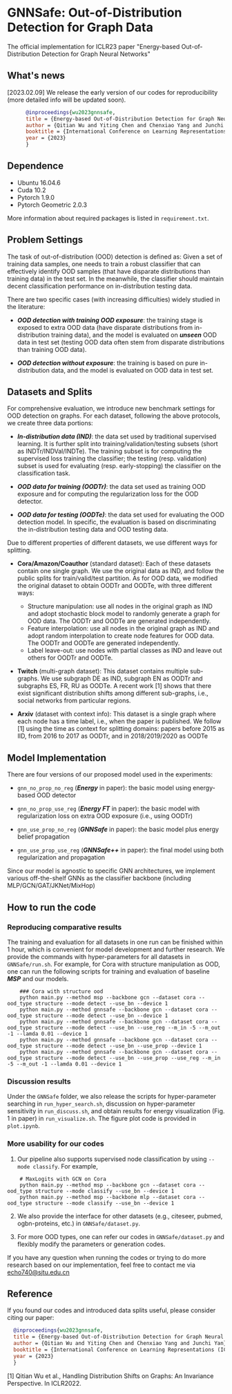 # GNNSafe: Out-of-Distribution Detection for Graph Data

The official implementation for ICLR23 paper "Energy-based Out-of-Distribution Detection for Graph Neural Networks"

## What's news

[2023.02.09] We release the early version of our codes for reproducibility (more detailed info will be updated soon).

```bibtex
      @inproceedings{wu2023gnnsafe,
      title = {Energy-based Out-of-Distribution Detection for Graph Neural Networks},
      author = {Qitian Wu and Yiting Chen and Chenxiao Yang and Junchi Yan},
      booktitle = {International Conference on Learning Representations (ICLR)},
      year = {2023}
      }
```

## Dependence

- Ubuntu 16.04.6
- Cuda 10.2
- Pytorch 1.9.0
- Pytorch Geometric 2.0.3

More information about required packages is listed in `requirement.txt`.

## Problem Settings

The task of out-of-distribution (OOD) detection is defined as: Given a set of training data samples, 
one needs to train a robust classifier that can effectively identify OOD samples (that have disparate distributions than training data) in the test set.
In the meanwhile, the classifier should maintain decent classification performance on in-distribution testing data.

There are two specific cases (with increasing difficulties) widely studied in the literature:

- ***OOD detection with training OOD exposure***: the training stage is exposed to extra OOD data (have disparate distributions from in-distribution training data),
and the model is evaluated on ***unseen*** OOD data in test set (testing OOD data often stem from disparate distributions than training OOD data).

- ***OOD detection without exposure***: the training is based on pure in-distribution data, and the model is evaluated on OOD data in test set.

## Datasets and Splits

For comprehensive evaluation, we introduce new benchmark settings for OOD detection on graphs. 
For each dataset, following the above protocols, we create three data portions:

- ***In-distribution data (IND)***: the data set used by traditional supervised learning. It is further split into training/validation/testing subsets (short as INDTr/INDVal/INDTe).
The training subset is for computing the supervised loss training the classifier; the testing (resp. validation) subset is used for evaluating (resp. early-stopping)
the classifier on the classification task. 

- ***OOD data for training (OODTr)***: the data set used as training OOD exposure and for computing the regularization loss for the OOD detector.

- ***OOD data for testing (OODTe)***: the data set used for evaluating the OOD detection model. In specific, the evaluation is based on discriminating the in-distribution testing data
and OOD testing data.

Due to different properties of different datasets, we use different ways for splitting.

- **Cora/Amazon/Coauthor** (standard dataset): Each of these datasets contain one single graph. We use the original data as IND, and follow the public splits for train/valid/test partition.
As for OOD data, we modified the original dataset to obtain OODTr and OODTe, with three different ways:

    - Structure manipulation: use all nodes in the original graph as IND
    and adopt stochastic block model to randomly generate a graph for OOD data. The OODTr and OODTe are generated independently.
    - Feature interpolation: use all nodes in the original graph as IND 
    and adopt random interpolation to create node features for OOD data. The OODTr and OODTe are generated independently.
    - Label leave-out: use nodes with partial classes as IND and leave out others for OODTr and OODTe.

- **Twitch** (multi-graph dataset): This dataset contains multiple sub-graphs. We use subgraph DE as IND, subgraph EN as OODTr and subgraphs ES, FR, RU as OODTe.
A recent work [1] shows that there exist significant distribution shifts among different sub-graphs, i.e., social networks from particular regions.

- **Arxiv** (dataset with context info): This dataset is a single graph where each node has a time label, i.e., when the paper is published.
 We follow [1] using the time as context for splitting domains: papers before 2015 as IID, from 2016 to 2017 as OODTr, and in 2018/2019/2020 as OODTe

## Model Implementation

There are four versions of our proposed model used in the experiments:

- `gnn_no_prop_no_reg` (***Energy*** in paper): the basic model using energy-based OOD detector

- `gnn_no_prop_use_reg` (***Energy FT*** in paper): the basic model with regularization loss on extra OOD exposure (i.e., using OODTr)

- `gnn_use_prop_no_reg` (***GNNSafe*** in paper): the basic model plus energy belief propagation

- `gnn_use_prop_use_reg` (***GNNSafe++*** in paper): the final model using both regularization and propagation

Since our model is agnostic to specific GNN architectures, we implement various off-the-shelf GNNs as the classifier backbone
(including MLP/GCN/GAT/JKNet/MixHop)

## How to run the code

### Reproducing comparative results

The training and evaluation for all datasets in one run can be finished within 1 hour, which is convenient for model development and further research. 
We provide the commands with hyper-parameters for all datasets in `GNNSafe/run.sh`. 
For example, for Cora with structure manipulation as OOD, one can run the following scripts for training and evaluation of baseline ***MSP*** and our models.
```shell 
    ### Cora with structure ood
    python main.py --method msp --backbone gcn --dataset cora --ood_type structure --mode detect --use_bn --device 1
    python main.py --method gnnsafe --backbone gcn --dataset cora --ood_type structure --mode detect --use_bn --device 1
    python main.py --method gnnsafe --backbone gcn --dataset cora --ood_type structure --mode detect --use_bn --use_reg --m_in -5 --m_out -1 --lamda 0.01 --device 1
    python main.py --method gnnsafe --backbone gcn --dataset cora --ood_type structure --mode detect --use_bn --use_prop --device 1
    python main.py --method gnnsafe --backbone gcn --dataset cora --ood_type structure --mode detect --use_bn --use_prop --use_reg --m_in -5 --m_out -1 --lamda 0.01 --device 1
```

### Discussion results

Under the `GNNSafe` folder, we also release the scripts for hyper-parameter searching in `run_hyper_search.sh`, discussion on hyper-parameter sensitivity in `run_discuss.sh`,
and obtain results for energy visualization (Fig. 1 in paper) in `run_visualize.sh`. The figure plot code is provided in `plot.ipynb`.

### More usability for our codes

1. Our pipeline also supports supervised node classification by using `--mode classify`. For example,
```shell 
    # MaxLogits with GCN on Cora
    python main.py --method msp --backbone gcn --dataset cora --ood_type structure --mode classify --use_bn --device 1
    python main.py --method msp --backbone mlp --dataset cora --ood_type structure --mode classify --use_bn --device 1
```

2. We also provide the interface for other datasets (e.g., citeseer, pubmed, ogbn-proteins, etc.) in `GNNSafe/dataset.py`.

3. For more OOD types, one can refer our codes in `GNNSafe/dataset.py` and flexibly modify the parameters or generation codes.

If you have any question when running the codes or trying to do more research based on our implementation, feel free to contact me via echo740@sjtu.edu.cn

## Reference

If you found our codes and introduced data splits useful, please consider citing our paper:
 
```bibtex
  @inproceedings{wu2023gnnsafe,
  title = {Energy-based Out-of-Distribution Detection for Graph Neural Networks},
  author = {Qitian Wu and Yiting Chen and Chenxiao Yang and Junchi Yan},
  booktitle = {International Conference on Learning Representations (ICLR)},
  year = {2023}
  }
```

[1] Qitian Wu et al., Handling Distribution Shifts on Graphs: An Invariance Perspective. In ICLR2022.


